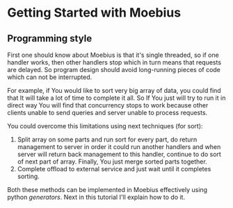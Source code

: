 # Getting Started with Moebius

## Programming style

First one should know about Moebius is that it's single threaded, so if one handler works, then other handlers stop which in turn means that requests are delayed. So program design should avoid long-running pieces of code which can not be interrupted. 

For example, if You would like to sort very big array of data, you could find that It will take a lot of time to complete it all. So If You just will try to run it in direct way You will find that concurrency stops to work because other clients unable to send queries and server unable to process requests.

You could overcome this limitations using next techniques (for sort):

1. Split array on some parts and run sort for every part, do return management to server in order it could run another handlers and when server will return back management to this handler, continue to do sort of next part of array. Finally, You just merge sorted parts together.
2. Complete offload to external service and just wait until it completes sorting.

Both these methods can be implemented in Moebius effectively using python *generators*. Next in this tutorial I'll explain how to do it.
